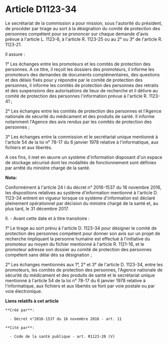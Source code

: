 # Article D1123-34

Le secrétariat de la commission a pour mission, sous l'autorité du président, de procéder par tirage au sort à la désignation
du comité de protection des personnes compétent pour se prononcer sur chaque demande d'avis prévue à l'article L. 1123-6, à
l'article R. 1123-25 ou au 2° ou 3° de l'article R. 1123-21. 

Il assure : 

1° Les échanges entre les promoteurs et les comités de protection des personnes. A ce titre, il reçoit les dossiers des
promoteurs, il informe les promoteurs des demandes de documents complémentaires, des questions et des délais fixés pour y
répondre par le comité de protection des personnes, il informe les comités de protection des personnes des retraits et des
suspensions des autorisations de lieux de recherche et il délivre au comité de protection des personnes l'information prévue
à l'article R. 1123-41 ; 

2° Les échanges entre les comités de protection des personnes et l'Agence nationale de sécurité du médicament et des produits
de santé. Il informe notamment l'Agence des avis rendus par les comités de protection des personnes ; 

3° Les échanges entre la commission et le secrétariat unique mentionné à l'article 54 de la loi n° 78-17 du 6 janvier 1978
relative à l'informatique, aux fichiers et aux libertés. 

A ces fins, il met en œuvre un système d'information disposant d'un espace de stockage sécurisé dont les modalités de
fonctionnement sont définies par arrêté du ministre chargé de la santé.

**Nota:**

Conformément à l'article 24 I du décret n° 2016-1537 du 16 novembre 2016, les dispositions relatives au système d'information
mentionné à l'article D. 1123-34 entrent en vigueur lorsque ce système d'information est déclaré pleinement opérationnel par
décision du ministre chargé de la santé et, au plus tard, le 31 décembre 2017.

II. - Avant cette date et à titre transitoire :

1° Le tirage au sort prévu à l'article D. 1123-34 pour désigner le comité de protection des personnes compétent pour donner
son avis sur un projet de recherche impliquant la personne humaine est effectué à l'initiative du promoteur au moyen du
fichier mentionné à l'article R. 1121-16, et le promoteur adresse son dossier au comité de protection des personnes compétent
sans délai dès sa désignation ;

2° Les échanges mentionnés aux 1°, 2° et 3° de l'article D. 1123-34, entre les promoteurs, les comités de protection des
personnes, l'Agence nationale de sécurité du médicament et des produits de santé et le secrétariat unique mentionné à
l'article 54 de la loi n° 78-17 du 6 janvier 1978 relative à l'informatique, aux fichiers et aux libertés se font par voie
postale ou par voie électronique.

**Liens relatifs à cet article**

	**Créé par**:

	  - Décret n°2016-1537 du 16 novembre 2016 - art. 11

	**Cité par**:

	  - Code de la santé publique - art. R1123-20 (V)
